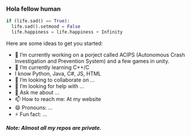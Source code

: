 ### Hola fellow human 
```python
if (life.sad() == True):
  life.sad().setmood = False
  life.happiness = life.happiness + Infinity
```

Here are some ideas to get you started:

- 🔭 I’m currently working on a porject called ACIPS (Autonomous Crash Investigation and Prevention System) and a few games in unity.
- 🌱 I’m currently learning C++/C
- I know Python, Java, C#, JS, HTML
- 👯 I’m looking to collaborate on ...
- 🤔 I’m looking for help with ...
- 💬 Ask me about ...
- 📫 How to reach me: At my website [_<COMING SOON>_](https://cooming-soon.netlify.app/)
- 😄 Pronouns: ...
- ⚡ Fun fact: ...

***Note: Almost all my repos are private.***
<!--
**Aroson1/Aroson1** is a ✨ _special_ ✨ repository because its `README.md` (this file) appears on your GitHub profile.


-->
